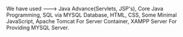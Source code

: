 We have used ---> Java Advance(Servlets, JSP's), Core Java Programming, SQL via MYSQL Database, HTML, CSS, Some Minimal JavaScript, Apache Tomcat For Server Container, XAMPP Server For Providing MYSQL Server.
